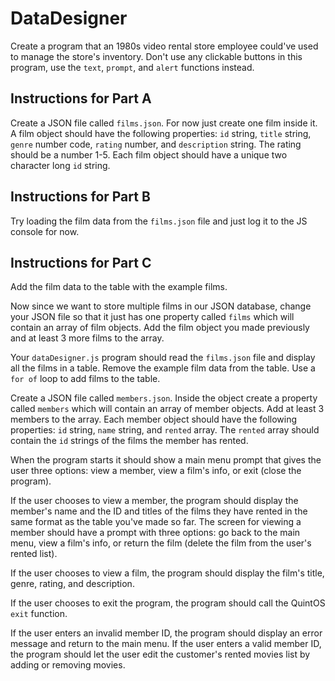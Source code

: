 # DataDesigner

Create a program that an 1980s video rental store employee could've used to manage the store's inventory. Don't use any clickable buttons in this program, use the `text`, `prompt`, and `alert` functions instead.

## Instructions for Part A

Create a JSON file called `films.json`. For now just create one film inside it. A film object should have the following properties: `id` string, `title` string, `genre` number code, `rating` number, and `description` string. The rating should be a number 1-5. Each film object should have a unique two character long `id` string.

## Instructions for Part B

Try loading the film data from the `films.json` file and just log it to the JS console for now.

## Instructions for Part C

Add the film data to the table with the example films.

Now since we want to store multiple films in our JSON database, change your JSON file so that it just has one property called `films` which will contain an array of film objects. Add the film object you made previously and at least 3 more films to the array.

Your `dataDesigner.js` program should read the `films.json` file and display all the films in a table. Remove the example film data from the table. Use a `for of` loop to add films to the table.

Create a JSON file called `members.json`. Inside the object create a property called `members` which will contain an array of member objects. Add at least 3 members to the array. Each member object should have the following properties: `id` string, `name` string, and `rented` array. The `rented` array should contain the `id` strings of the films the member has rented.

When the program starts it should show a main menu prompt that gives the user three options: view a member, view a film's info, or exit (close the program).

If the user chooses to view a member, the program should display the member's name and the ID and titles of the films they have rented in the same format as the table you've made so far. The screen for viewing a member should have a prompt with three options: go back to the main menu, view a film's info, or return the film (delete the film from the user's rented list).

If the user chooses to view a film, the program should display the film's title, genre, rating, and description.

If the user chooses to exit the program, the program should call the QuintOS `exit` function.

If the user enters an invalid member ID, the program should display an error message and return to the main menu. If the user enters a valid member ID, the program should let the user edit the customer's rented movies list by adding or removing movies.
